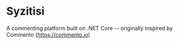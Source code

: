 # Syzitisi
A commenting platform built on .NET Core -- originally inspired by Commento (https://commento.io)
